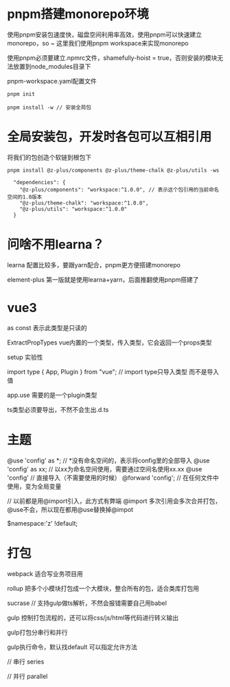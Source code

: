 # pnpm搭建monorepo环境
使用pnpm安装包速度快，磁盘空间利用率高效，使用pnpm可以快速建立monorepo，so ~ 这里我们使用pnpm workspace来实现monorepo

使用pnpm必须要建立.npmrc文件，shamefully-hoist = true，否则安装的模块无法放置到node_modules目录下

pnpm-workspace.yaml配置文件

```
pnpm init

pnpm install -w // 安装全局包

```

# 全局安装包，开发时各包可以互相引用

将我们的包创造个软链到根包下

```
pnpm install @z-plus/components @z-plus/theme-chalk @z-plus/utils -ws
```

```
  "dependencies": {
    "@z-plus/components": "workspace:^1.0.0", // 表示这个包引用的当前命名空间的1.0版本
    "@z-plus/theme-chalk": "workspace:^1.0.0",
    "@z-plus/utils": "workspace:^1.0.0"
  }
```

# 问啥不用learna？
learna 配置比较多，要跟yarn配合，pnpm更方便搭建monorepo

element-plus 第一版就是使用learna+yarn，后面推翻使用pnpm搭建了

# vue3
as const 表示此类型是只读的

ExtractPropTypes vue内置的一个类型，传入类型，它会返回一个props类型

setup 实验性

import type { App, Plugin } from "vue"; // import type只导入类型 而不是导入值

app.use 需要的是一个plugin类型

ts类型必须要导出，不然不会生出.d.ts

# 主题
@use 'config' as *; // *没有命名空间的，表示将config里的全部导入
@use 'config' as xx; // 以xx为命名空间使用，需要通过空间名使用xx.xx
@use 'config' // 直接导入（不需要使用的时候）
@forward 'config'; // 在任何文件中使用，变为全局变量

// 以前都是用@import引入，此方式有弊端
@import 多次引用会多次合并打包，@use不会，所以现在都用@use替换掉@impot

$namespace:'z' !default;

# 打包
webpack 适合写业务项目用

rollup 把多个小模块打包成一个大模块，整合所有的包，适合类库打包用

sucrase // 支持gulp做ts解析，不然会报错需要自己用babel

gulp 控制打包流程的，还可以将css/js/html等代码进行转义输出

gulp打包分串行和并行

gulp执行命令，默认找default 可以指定允许方法

// 串行  series

// 并行 parallel